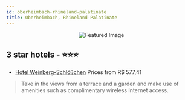 ```yaml
---
id: oberheimbach-rhineland-palatinate
title: Oberheimbach, Rhineland-Palatinate
---
```


<center><img src="https://i.travelapi.com/hotels/16000000/15730000/15728000/15727962/44c547a6_z.jpg" alt="Featured Image" /></center>


##  3 star hotels - ⭐️⭐️⭐️

-    [Hotel Weinberg-Schlößchen](https://us.hurb.com/hotels/oberheimbach/hotel-weinberg-schlosschen-JNP-JP202395?cmp=18055) Prices from R$ 577,41
   > Take in the views from a terrace and a garden and make use of amenities such as complimentary wireless Internet access.
